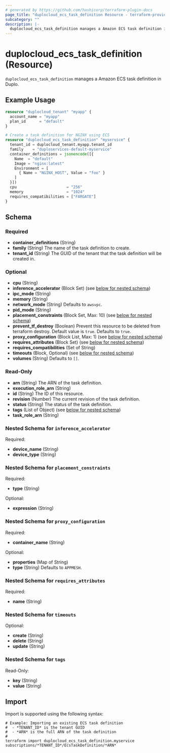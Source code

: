 ```yaml
---
# generated by https://github.com/hashicorp/terraform-plugin-docs
page_title: "duplocloud_ecs_task_definition Resource - terraform-provider-duplocloud"
subcategory: ""
description: |-
  duplocloud_ecs_task_definition manages a Amazon ECS task definition in Duplo.
---
```


# duplocloud_ecs_task_definition (Resource)

`duplocloud_ecs_task_definition` manages a Amazon ECS task definition in Duplo.

## Example Usage

```terraform
resource "duplocloud_tenant" "myapp" {
  account_name = "myapp"
  plan_id      = "default"
}

# Create a task definition for NGINX using ECS
resource "duplocloud_ecs_task_definition" "myservice" {
  tenant_id = duplocloud_tenant.myapp.tenant_id
  family    = "duploservices-default-myservice"
  container_definitions = jsonencode([{
    Name  = "default"
    Image = "nginx:latest"
    Environment = [
      { Name = "NGINX_HOST", Value = "foo" }
    ]
  }])
  cpu                      = "256"
  memory                   = "1024"
  requires_compatibilities = ["FARGATE"]
}
```

<!-- schema generated by tfplugindocs -->
## Schema

### Required

- **container_definitions** (String)
- **family** (String) The name of the task definition to create.
- **tenant_id** (String) The GUID of the tenant that the task definition will be created in.

### Optional

- **cpu** (String)
- **inference_accelerator** (Block Set) (see [below for nested schema](#nestedblock--inference_accelerator))
- **ipc_mode** (String)
- **memory** (String)
- **network_mode** (String) Defaults to `awsvpc`.
- **pid_mode** (String)
- **placement_constraints** (Block Set, Max: 10) (see [below for nested schema](#nestedblock--placement_constraints))
- **prevent_tf_destroy** (Boolean) Prevent this resource to be deleted from terraform destroy. Default value is `true`. Defaults to `true`.
- **proxy_configuration** (Block List, Max: 1) (see [below for nested schema](#nestedblock--proxy_configuration))
- **requires_attributes** (Block Set) (see [below for nested schema](#nestedblock--requires_attributes))
- **requires_compatibilities** (Set of String)
- **timeouts** (Block, Optional) (see [below for nested schema](#nestedblock--timeouts))
- **volumes** (String) Defaults to `[]`.

### Read-Only

- **arn** (String) The ARN of the task definition.
- **execution_role_arn** (String)
- **id** (String) The ID of this resource.
- **revision** (Number) The current revision of the task definition.
- **status** (String) The status of the task definition.
- **tags** (List of Object) (see [below for nested schema](#nestedatt--tags))
- **task_role_arn** (String)

<a id="nestedblock--inference_accelerator"></a>
### Nested Schema for `inference_accelerator`

Required:

- **device_name** (String)
- **device_type** (String)


<a id="nestedblock--placement_constraints"></a>
### Nested Schema for `placement_constraints`

Required:

- **type** (String)

Optional:

- **expression** (String)


<a id="nestedblock--proxy_configuration"></a>
### Nested Schema for `proxy_configuration`

Required:

- **container_name** (String)

Optional:

- **properties** (Map of String)
- **type** (String) Defaults to `APPMESH`.


<a id="nestedblock--requires_attributes"></a>
### Nested Schema for `requires_attributes`

Required:

- **name** (String)


<a id="nestedblock--timeouts"></a>
### Nested Schema for `timeouts`

Optional:

- **create** (String)
- **delete** (String)
- **update** (String)


<a id="nestedatt--tags"></a>
### Nested Schema for `tags`

Read-Only:

- **key** (String)
- **value** (String)

## Import

Import is supported using the following syntax:

```shell
# Example: Importing an existing ECS task definition
#  - *TENANT_ID* is the tenant GUID
#  - *ARN* is the full ARN of the task definition
#
terraform import duplocloud_ecs_task_definition.myservice subscriptions/*TENANT_ID*/EcsTaskDefinition/*ARN*
```
